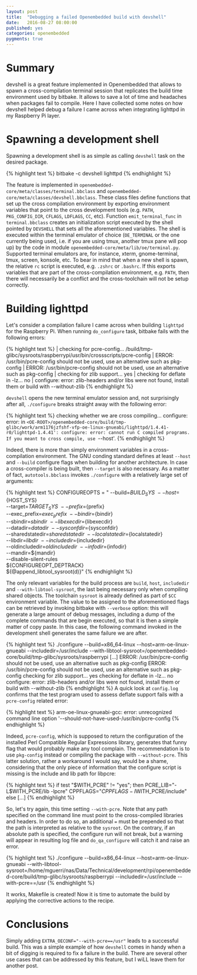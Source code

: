 ```yaml
---
layout: post
title:  "Debugging a failed Openembedded build with devshell"
date:   2016-08-27 08:00:00
published: yes
categories: openembedded
pygments: true
---
```


Summary
======
devshell is a great feature implemented in Openembedded that allows to spawn
a cross-compilation terminal session that replicates the build time environment used
by bitbake. It allows to save a lot of time and headaches when packages fail to
compile. Here I have collected some notes on how devshell helped debug
a failure I came across when integrating lighttpd in my Raspberry Pi layer.


Spawning a development shell
=======
Spawning a development shell is as simple as calling `devshell` task on the desired
package.

{% highlight text  %}
bitbake -c devshell lighttpd
{% endhighlight %}

The feature is implemented in `openembedded-core/meta/classes/terminal.bbclass`
and `openembedded-core/meta/classes/devshell.bbclass`. These class files define
functions that set up the cross compilation environment by exporting environment
variables that point to the cross development tools (e.g. `PATH`, `PKG_CONFIG_DIR`,
`CFLAGS`, `LDFLAGS`, `CC`, etc). Function `emit_terminal_func` in `terminal.bbclass` creates
an initialization script executed by the shell pointed by `DEVSHELL` that sets
all the aforementioned variables. The shell is executed within the terminal emulator
of choice (`OE_TERMINAL` or the one currently being used, i.e. if you are using tmux,
another tmux pane will pop up)  by the code in module  `openembedded-core/meta/lib/oe/terminal.py`.
Supported terminal emulators are, for instance, xterm, gnome-terminal, tmux, screen, konsole, etc.
To bear in mind that when a new shell is spawn, the relative `rc` script is executed,
e.g. `.zshrc` or `.bashrc`. If this exports variables that are part of the cross-compilation
environment, e.g. `PATH`, then there will necessarily be a conflict and the cross-toolchain
will not be setup correctly.


Building lighttpd
=======
Let's consider a compilation failure I came across when building `lighttpd` for
the Raspberry Pi. When running `do_configure` task, bitbake fails with the following errors:

{% highlight text  %}
| checking for pcre-config... <OE-ROOT>/build/tmp-glibc/sysroots/raspberrypi/usr/bin/crossscripts/pcre-config
| ERROR: /usr/bin/pcre-config should not be used, use an alternative such as pkg-config
| ERROR: /usr/bin/pcre-config should not be used, use an alternative such as pkg-config
| checking for zlib support... yes
| checking for deflate in -lz... no
| configure: error: zlib-headers and/or libs were not found, install them or build with --without-zlib
{% endhighlight %}

`devshell` opens the new terminal emulator session and, not surprisingly after all,
`./configure` breaks straight away with the following error:

{% highlight text  %}
checking whether we are cross compiling... configure: error: in `<OE-ROOT>/openembedded-core/build/tmp-glibc/work/arm1176jzfshf-vfp-oe-linux-gnueabi/lighttpd/1.4.41-r0/lighttpd-1.4.41':
configure: error: cannot run C compiled programs.
If you meant to cross compile, use `--host'.
{% endhighlight %}

Indeed, there is more than simply environment variables in a cross-compilation environment.
The GNU conding standard defines at least `--host` and `--build`
configure flags when building for another architecture. In case a cross-compiler
is being built, then `--target` is also necessary. As a matter of fact, `autotools.bbclass`
invokes `./configure` with a relatively large set of arguments:

{% highlight text  %}
CONFIGUREOPTS = " --build=${BUILD_SYS} \
                  --host=${HOST_SYS} \
                  --target=${TARGET_SYS} \
                  --prefix=${prefix} \
                  --exec_prefix=${exec_prefix} \
                  --bindir=${bindir} \
                  --sbindir=${sbindir} \
                  --libexecdir=${libexecdir} \
                  --datadir=${datadir} \
                  --sysconfdir=${sysconfdir} \
                  --sharedstatedir=${sharedstatedir} \
                  --localstatedir=${localstatedir} \
                  --libdir=${libdir} \
                  --includedir=${includedir} \
                  --oldincludedir=${oldincludedir} \
                  --infodir=${infodir} \
                  --mandir=${mandir} \
                  --disable-silent-rules \
                  ${CONFIGUREOPT_DEPTRACK} \
                  ${@append_libtool_sysroot(d)}"
{% endhighlight %}

The only relevant variables for the build process are `build`, `host`, `includedir` and
`--with-libtool-sysroot`, the last being necessary only when compiling shared objects. 
The toolchain `sysroot` is already defined as part of `$CC` environment variable. 
The value to be assigned to the aforementioned flags can be retrieved by invoking bitbake 
with `--verbose` option: this will generate a large amount of debug messages,
including a dump of the complete commands that are begin executed, so that it is
then a simple matter of copy paste. In this case, the following command invoked
in the development shell generates the same failure we are after.

{% highlight text  %}
./configure --build=x86_64-linux --host=arm-oe-linux-gnueabi --includedir=/usr/include --with-libtool-sysroot=<OE-ROOT>/openembedded-core/build/tmp-glibc/sysroots/raspberrypi
[...]
ERROR: /usr/bin/pcre-config should not be used, use an alternative such as pkg-config
ERROR: /usr/bin/pcre-config should not be used, use an alternative such as pkg-config
checking for zlib support... yes
checking for deflate in -lz... no
configure: error: zlib-headers and/or libs were not found, install them or build with --without-zlib
{% endhighlight %}
A quick look at `config.log` confirms that the test program used to assess 
deflate support fails with a `pcre-config` related error:

{% highlight text  %}
arm-oe-linux-gnueabi-gcc: error: unrecognized command line option '--should-not-have-used-/usr/bin/pcre-config
{% endhighlight %}

Indeed, `pcre-config`, which is supposed to return the configuration of the installed
Perl Compatible Regular Expressions library, generates that funny flag that would
probably make any tool complain. The recommendation is to use `pkg-config` instead or compiling
the package with `--without-pcre`. This latter solution, rather a workaround I would say,
would be a shame, considering that the only piece of information
that the configure script is missing is the include and lib path for libpcre:

{% highlight text  %}
if test "$WITH_PCRE" != "yes"; then
    PCRE_LIB="-L$WITH_PCRE/lib -lpcre"
    CPPFLAGS="$CPPFLAGS -I$WITH_PCRE/include"
else
[...]
{% endhighlight %}

So, let's try again, this time setting `--with-pcre`. Note that any path specified 
on the command line must point to the cross-compiled libraries and headers. In order
to do so, an additional `=` must be prepended so that the path is interpreted as
relative to the `sysroot`. On the contrary, if an absolute path is specified, the
configure run will not break, but a warning
will appear in resulting log file and `do_qa_configure` will catch it and raise
an error.


{% highlight text  %}
./configure --build=x86_64-linux --host=arm-oe-linux-gnueabi --with-libtool-sysroot=/home/mguerri/nas/Data/Technical/development/rpi/openembedded-core/build/tmp-glibc/sysroots/raspberrypi --includedir=/usr/include --with-pcre==/usr
{% endhighlight %}

It works, Makefile is created! Now it is time to automate the build by 
applying the corrective actions to the recipe.

Conclusions
=======
Simply adding `EXTRA_OECONF="--with-pcre==/usr"` leads to a successful build.
This was a simple example of how `devshell` comes in handy when a bit of digging is
required to fix a failure in the build. There are several other use cases that
can be addressed by this feature, but I wiLL leave them for another post.

